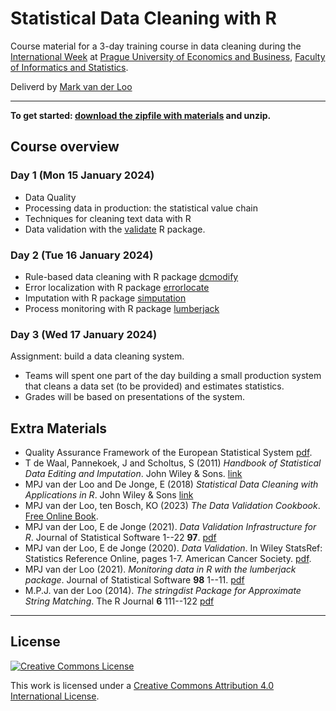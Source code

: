 # Statistical Data Cleaning with R
Course material for a 3-day training course in data cleaning 
during the 
[International Week](https://fis.vse.cz/english/events/iweek/)
at 
[Prague University of Economics and  Business](https://fis.vse.cz/english/news/international-week-courses-registration-is-open/),
[Faculty of Informatics and Statistics](https://fis.vse.cz/english/news/international-week-courses-registration-is-open/).

Deliverd by [Mark van der Loo](https://www.markvanderloo.eu)

---

**To get started: [download the zipfile with materials](https://www.markvanderloo.eu/files/IW2024.zip) and unzip.**

## Course overview

### Day 1 (Mon 15 January 2024)

- Data Quality
- Processing data in production: the statistical value chain
- Techniques for cleaning text data with R
- Data validation with the [validate](https://cran.r-project.org/package=validate) R package.


### Day 2 (Tue 16 January 2024)

- Rule-based data cleaning with R package [dcmodify](https://cran.r-project.org/package=dcmodify)
- Error localization with R package [errorlocate](https://cran.r-project.org/package=errorlocate)
- Imputation with R package [simputation](https://cran.r-project.org/package=simputation)
- Process monitoring with R package [lumberjack](https://cran.r-project.org/package=lumberjack)



### Day 3 (Wed 17 January 2024)

Assignment: build a data cleaning system.

- Teams will spent one part of the day building a small production system that 
  cleans a data set (to be provided) and estimates statistics.
- Grades will be based on presentations of the system.


## Extra Materials

- Quality Assurance Framework of the European Statistical System [pdf](https://ec.europa.eu/eurostat/documents/64157/4392716/ESS-QAF-V1-2final.pdf/bbf5970c-1adf-46c8-afc3-58ce177a0646).
- T de Waal, Pannekoek, J and Scholtus, S (2011) _Handbook of Statistical Data Editing and Imputation_. John Wiley & Sons. [link](https://onlinelibrary.wiley.com/doi/book/10.1002/9780470904848)
- MPJ van der Loo and De Jonge, E (2018) _Statistical Data Cleaning with Applications in R_.
  John Wiley & Sons [link](https://www.wiley.com/en-us/Statistical+Data+Cleaning+with+Applications+in+R-p-9781118897157)
- MPJ van der Loo, ten Bosch, KO (2023) _The Data Validation Cookbook_. [Free Online Book](https://data-cleaning.github.io/validate/). 
- MPJ van der Loo, E de Jonge (2021). _Data Validation Infrastructure for R_. Journal of Statistical Software 1--22 **97**. [pdf](https://markvanderloo.eu/files/share/loo2021data.pdf)
- MPJ van der Loo, E de Jonge (2020). _Data Validation_. In Wiley StatsRef: Statistics Reference Online, pages 1-7. American Cancer Society. [pdf](https://markvanderloo.eu/files/share/loo2020data.pdf).
- MPJ van der Loo (2021). _Monitoring data in R with the lumberjack package_. Journal of Statistical Software **98** 1--11. [pdf](https://markvanderloo.eu/files/share/loo2021monitoring.pdf)
- M.P.J. van der Loo (2014). _The stringdist Package for Approximate String Matching_. The R Journal **6** 111--122 [pdf](https://markvanderloo.eu/files/share/loo2014stringdist.pdf)

----
## License

[![Creative Commons License](https://i.creativecommons.org/l/by-nc/4.0/88x31.png)](http://creativecommons.org/licenses/by/4.0/)

This work is licensed under a [Creative Commons Attribution 4.0 International License](http://creativecommons.org/licenses/by-nc/4.0/).



